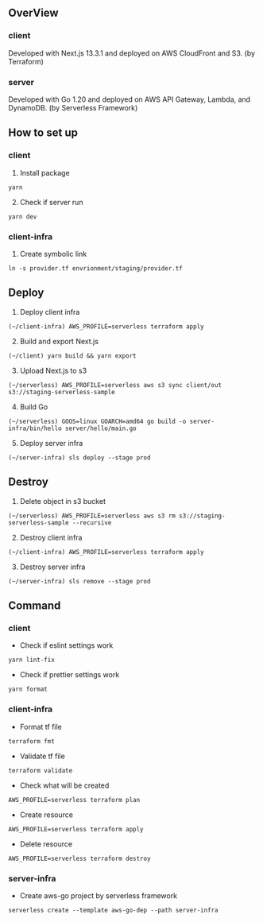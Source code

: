 ## OverView
### client
Developed with Next.js 13.3.1 and deployed on AWS CloudFront and S3. (by Terraform)

### server
Developed with Go 1.20 and deployed on AWS API Gateway, Lambda, and DynamoDB. (by Serverless Framework)

## How to set up
### client
1. Install package

```
yarn
```

2. Check if server run

```
yarn dev
```

### client-infra
1. Create symbolic link

```
ln -s provider.tf envrionment/staging/provider.tf
```

## Deploy
1. Deploy client infra

```
(~/client-infra) AWS_PROFILE=serverless terraform apply
```

2. Build and export Next.js

```
(~/client) yarn build && yarn export
```

3. Upload Next.js to s3

```
(~/serverless) AWS_PROFILE=serverless aws s3 sync client/out s3://staging-serverless-sample
```

4. Build Go 

```
(~/serverless) GOOS=linux GOARCH=amd64 go build -o server-infra/bin/hello server/hello/main.go
```

5. Deploy server infra

```
(~/server-infra) sls deploy --stage prod
```

## Destroy
1. Delete object in s3 bucket

```
(~/serverless) AWS_PROFILE=serverless aws s3 rm s3://staging-serverless-sample --recursive
```

2. Destroy client infra

```
(~/client-infra) AWS_PROFILE=serverless terraform apply
```

3. Destroy server infra

```
(~/server-infra) sls remove --stage prod
```

## Command
### client
- Check if eslint settings work

```
yarn lint-fix
```

- Check if prettier settings work

```
yarn format
```

### client-infra
- Format tf file

```
terraform fmt
```

- Validate tf file

```
terraform validate
```

- Check what will be created

```
AWS_PROFILE=serverless terraform plan
```

- Create resource

```
AWS_PROFILE=serverless terraform apply
```

- Delete resource

```
AWS_PROFILE=serverless terraform destroy
```

### server-infra
- Create aws-go project by serverless framework

```
serverless create --template aws-go-dep --path server-infra
```